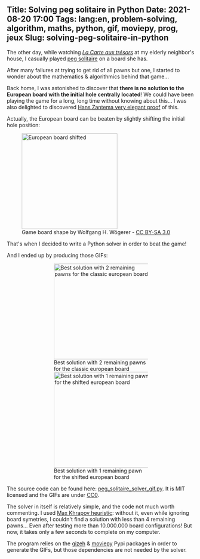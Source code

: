 Title: Solving peg solitaire in Python
Date: 2021-08-20 17:00
Tags: lang:en, problem-solving, algorithm, maths, python, gif, moviepy, prog, jeux
Slug: solving-peg-solitaire-in-python
---
<!-- Com'
* [x] https://fr.wikipedia.org/wiki/Solitaire_(casse-t%C3%AAte)#Solutions
* [x] email at Max Khrapov & Valentin Zulkower
* [x] https://www.reddit.com/r/Python/comments/p8djlz/solving_peg_solitaire_in_python/
* [x] https://www.reddit.com/r/solitaire/comments/p87dw8/animated_gifs_for_solving_european_peg_solitaire/
-->

The other day, while watching [_La Carte aux trésors_](https://fr.wikipedia.org/wiki/La_Carte_aux_tr%C3%A9sors)
at my elderly neighbor's house, I casually played [peg solitaire](https://en.wikipedia.org/wiki/Peg_solitaire) on a board she has.

After many failures at trying to get rid of all pawns but one, I started to wonder about the mathematics & algorithmics behind that game...

Back home, I was astonished to discover that **there is no solution to the European board with the initial hole centrally located**!
We could have been playing the game for a long, long time without knowing about this...
I was also delighted to discovered [Hans Zantema very elegant proof](https://en.wikipedia.org/wiki/Peg_solitaire#Strategy) of this.

Actually, the European board can be beaten by slightly shifting the initial hole position:

<figure>
  <img alt="European board shifted" src="images/2021/08/european_board_shifted.png">
  <figcaption>Game board shape by Wolfgang H. Wögerer - <a href="https://creativecommons.org/licenses/by-sa/3.0/deed.en">CC BY-SA 3.0</a></figcaption>
</figure>

That's when I decided to write a Python solver in order to beat the game!

And I ended up by producing those GIFs:

<div class="side-by-side">
  <figure>
    <img alt="Best solution with 2 remaining pawns for the classic european board" src="images/2021/08/peg_solitaire_central_european_solution.gif">
    <figcaption>Best solution with 2 remaining pawns<br>for the classic european board</figcaption>
  </figure>
  <figure>
    <img alt="Best solution with 1 remaining pawn for the shifted european board" src="images/2021/08/peg_solitaire_alt_european_solution.gif">
    <figcaption>Best solution with 1 remaining pawn<br>for the shifted european board</figcaption>
  </figure>
</div>

The source code can be found here: [peg_solitaire_solver_gif.py](https://github.com/Lucas-C/dotfiles_and_notes/blob/master/languages/python/peg_solitaire_solver_gif.py).
It is MIT licensed and the GIFs are under [CC0](https://creativecommons.org/publicdomain/zero/1.0/deed.en).

The solver in itself is relatively simple, and the code not much worth commenting.
I used [Max Khrapov heuristic](https://github.com/mkhrapov/peg-solitaire-solver#algorithm):
without it, even while ignoring board symetries, I couldn't find a solution with less than 4 remaining pawns...
Even after testing more than 10.000.000 board configurations!
But now, it takes only a few seconds to complete on my computer.

The program relies on the [gizeh](https://pypi.org/project/gizeh/) & [moviepy](https://pypi.org/project/moviepy/) Pypi packages
in order to generate the GIFs, but those dependencies are not needed by the solver.

<style>
img { width: 16rem; }
.side-by-side {
  display: flex;
  justify-content: center;
  align-items: center;
  flex-flow: wrap;
}
@media (min-width:768px) {
  .side-by-side > * {
    max-width: 50%;
    margin: 0 1rem;
  }
}
</style>
